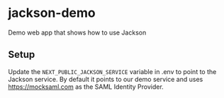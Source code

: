 # jackson-demo

Demo web app that shows how to use Jackson

## Setup

Update the `NEXT_PUBLIC_JACKSON_SERVICE` variable in .env to point to the Jackson service. By default it points to our demo service and uses <https://mocksaml.com> as the SAML Identity Provider.
